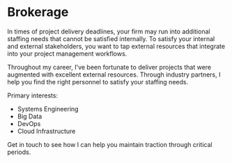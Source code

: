 # Brokerage

In times of project delivery deadlines, your firm may run into additional
staffing needs that cannot be satisfied internally. To satisfy your internal
and external stakeholders, you want to tap external resources that integrate
into your project management workflows. 

Throughout my career, I've been fortunate to deliver projects that were
augmented with excellent external resources. Through industry partners, I help
you find the right personnel to satisfy your staffing needs.

Primary interests:
* Systems Engineering
* Big Data
* DevOps
* Cloud Infrastructure

Get in touch to see how I can help you maintain traction through critical periods.
